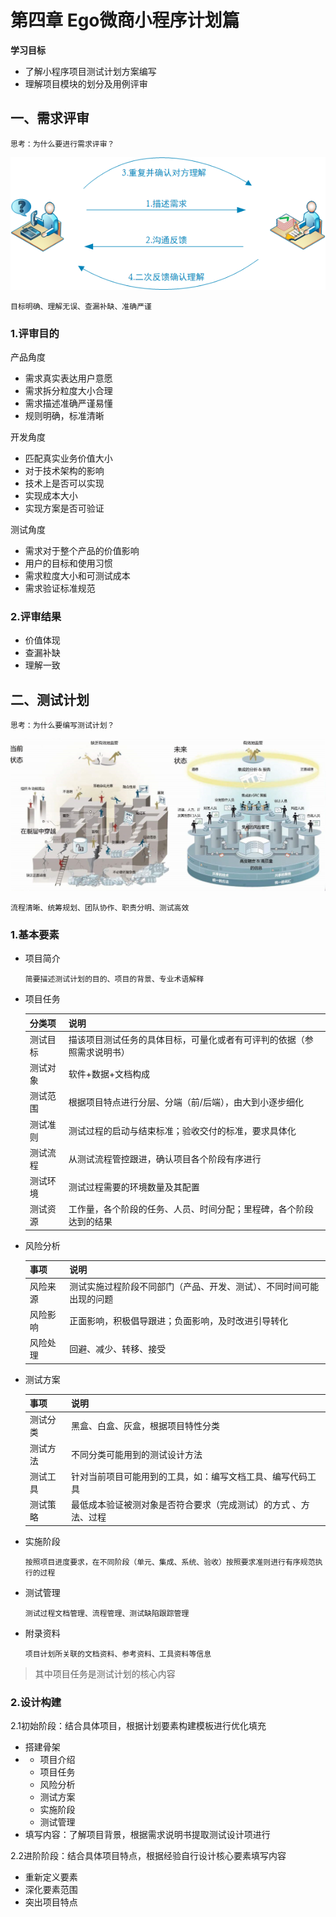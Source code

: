 # 第四章	Ego微商小程序计划篇

**学习目标**

- 了解小程序项目测试计划方案编写
- 理解项目模块的划分及用例评审

## 一、需求评审

```
思考：为什么要进行需求评审？
```

![image-20191113122004338](../img/image-20191113122004338.png)

```
目标明确、理解无误、查漏补缺、准确严谨
```

### 1.评审目的

产品角度

- 需求真实表达用户意愿
- 需求拆分粒度大小合理
- 需求描述准确严谨易懂
- 规则明确，标准清晰

开发角度

- 匹配真实业务价值大小
- 对于技术架构的影响
- 技术上是否可以实现
- 实现成本大小
- 实现方案是否可验证

测试角度

- 需求对于整个产品的价值影响
- 用户的目标和使用习惯
- 需求粒度大小和可测试成本
- 需求验证标准规范

### 2.评审结果

- 价值体现
- 查漏补缺
- 理解一致

## 二、测试计划

```
思考：为什么要编写测试计划？
```

<img src="../img/clip_image001.png" style="zoom: 50%;" />

```
流程清晰、统筹规划、团队协作、职责分明、测试高效
```

### 1.基本要素

- 项目简介

  ```
  简要描述测试计划的目的、项目的背景、专业术语解释
  ```

- 项目任务

  | 分类项   | 说明                                                         |
  | -------- | ------------------------------------------------------------ |
  | 测试目标 | 描该项目测试任务的具体目标，可量化或者有可评判的依据（参照需求说明书） |
  | 测试对象 | 软件+数据+文档构成                                           |
  | 测试范围 | 根据项目特点进行分层、分端（前/后端），由大到小逐步细化      |
  | 测试准则 | 测试过程的启动与结束标准；验收交付的标准，要求具体化         |
  | 测试流程 | 从测试流程管控跟进，确认项目各个阶段有序进行                 |
  | 测试环境 | 测试过程需要的环境数量及其配置                               |
  | 测试资源 | 工作量，各个阶段的任务、人员、时间分配；里程碑，各个阶段达到的结果 |

- 风险分析

  | 事项     | 说明                                                         |
  | -------- | ------------------------------------------------------------ |
  | 风险来源 | 测试实施过程阶段不同部门（产品、开发、测试）、不同时间可能出现的问题 |
  | 风险影响 | 正面影响，积极倡导跟进；负面影响，及时改进引导转化           |
  | 风险处理 | 回避、减少、转移、接受                                       |

- 测试方案

  | 事项     | 说明                                                         |
  | -------- | ------------------------------------------------------------ |
  | 测试分类 | 黑盒、白盒、灰盒，根据项目特性分类                           |
  | 测试方法 | 不同分类可能用到的测试设计方法                               |
  | 测试工具 | 针对当前项目可能用到的工具，如：编写文档工具、编写代码工具   |
  | 测试策略 | 最低成本验证被测对象是否符合要求（完成测试）的方式 、方法、过程 |

- 实施阶段

  ```
  按照项目进度要求，在不同阶段（单元、集成、系统、验收）按照要求准则进行有序规范执行的过程
  ```

- 测试管理

  ```
  测试过程文档管理、流程管理、测试缺陷跟踪管理
  ```

- 附录资料

  ```
  项目计划所关联的文档资料、参考资料、工具资料等信息
  ```

> 其中项目任务是测试计划的核心内容

### 2.设计构建

2.1初始阶段：结合具体项目，根据计划要素构建模板进行优化填充

- 搭建骨架
- - 项目介绍
  - 项目任务
  - 风险分析
  - 测试方案
  - 实施阶段
  - 测试管理
- 填写内容：了解项目背景，根据需求说明书提取测试设计项进行

2.2进阶阶段：结合具体项目特点，根据经验自行设计核心要素填写内容

- 重新定义要素
- 深化要素范围
- 突出项目特点